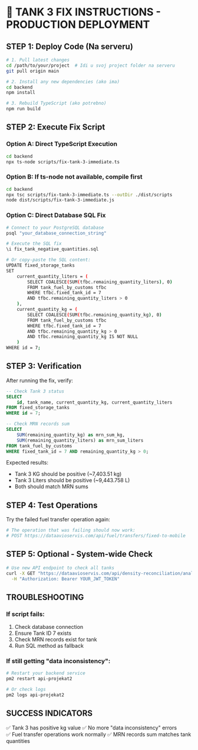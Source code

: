 # 🚨 TANK 3 FIX INSTRUCTIONS - PRODUCTION DEPLOYMENT

## STEP 1: Deploy Code (Na serveru)

```bash
# 1. Pull latest changes
cd /path/to/your/project  # Idi u svoj project folder na serveru
git pull origin main

# 2. Install any new dependencies (ako ima)
cd backend
npm install

# 3. Rebuild TypeScript (ako potrebno)
npm run build
```

## STEP 2: Execute Fix Script

### Option A: Direct TypeScript Execution
```bash
cd backend
npx ts-node scripts/fix-tank-3-immediate.ts
```

### Option B: If ts-node not available, compile first
```bash
cd backend
npx tsc scripts/fix-tank-3-immediate.ts --outDir ./dist/scripts
node dist/scripts/fix-tank-3-immediate.js
```

### Option C: Direct Database SQL Fix
```bash
# Connect to your PostgreSQL database
psql "your_database_connection_string"

# Execute the SQL fix
\i fix_tank_negative_quantities.sql

# Or copy-paste the SQL content:
UPDATE fixed_storage_tanks 
SET 
    current_quantity_liters = (
        SELECT COALESCE(SUM(tfbc.remaining_quantity_liters), 0)
        FROM tank_fuel_by_customs tfbc 
        WHERE tfbc.fixed_tank_id = 7 
        AND tfbc.remaining_quantity_liters > 0
    ),
    current_quantity_kg = (
        SELECT COALESCE(SUM(tfbc.remaining_quantity_kg), 0)
        FROM tank_fuel_by_customs tfbc 
        WHERE tfbc.fixed_tank_id = 7 
        AND tfbc.remaining_quantity_kg > 0
        AND tfbc.remaining_quantity_kg IS NOT NULL
    )
WHERE id = 7;
```

## STEP 3: Verification

After running the fix, verify:

```sql
-- Check Tank 3 status
SELECT 
    id, tank_name, current_quantity_kg, current_quantity_liters
FROM fixed_storage_tanks 
WHERE id = 7;

-- Check MRN records sum
SELECT 
    SUM(remaining_quantity_kg) as mrn_sum_kg,
    SUM(remaining_quantity_liters) as mrn_sum_liters
FROM tank_fuel_by_customs 
WHERE fixed_tank_id = 7 AND remaining_quantity_kg > 0;
```

Expected results:
- Tank 3 KG should be positive (~7,403.51 kg)
- Tank 3 Liters should be positive (~9,443.758 L)
- Both should match MRN sums

## STEP 4: Test Operations

Try the failed fuel transfer operation again:
```bash
# The operation that was failing should now work:
# POST https://dataavioservis.com/api/fuel/transfers/fixed-to-mobile
```

## STEP 5: Optional - System-wide Check

```bash
# Use new API endpoint to check all tanks
curl -X GET "https://dataavioservis.com/api/density-reconciliation/analysis/report" \
  -H "Authorization: Bearer YOUR_JWT_TOKEN"
```

## TROUBLESHOOTING

### If script fails:
1. Check database connection
2. Ensure Tank ID 7 exists
3. Check MRN records exist for tank
4. Run SQL method as fallback

### If still getting "data inconsistency":
```bash
# Restart your backend service
pm2 restart api-projekat2

# Or check logs
pm2 logs api-projekat2
```

## SUCCESS INDICATORS

✅ Tank 3 has positive kg value
✅ No more "data inconsistency" errors  
✅ Fuel transfer operations work normally
✅ MRN records sum matches tank quantities 